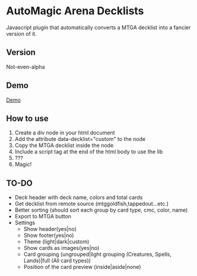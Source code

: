 <h1>AutoMagic Arena Decklists</h1>
Javascript plugin that automatically converts a MTGA decklist into a fancier version of it.

<h2>Version</h2>
Not-even-alpha

<h2>Demo</h2>
<a href="https://lukegothic.github.io/mtgadecklist/">Demo</a>

<h2>How to use</h2>
<ol>
  <li>Create a div node in your html document</li>
  <li>Add the attribute data-decklist="custom" to the node</li>
  <li>Copy the MTGA decklist inside the node</li>
  <li>Include a script tag at the end of the html body to use the lib <script src="https://lukegothic.github.io/mtgadecklist/mtgadecklist.js"></script>
  <li>???</li>
  <li>Magic!</li>
</ol>

<h2>TO-DO</h2>
<ul>
  <li>Deck header with deck name, colors and total cards</li>
  <li>Get decklist from remote source (mtggoldfish,tappedout...etc.)</li>
  <li>Better sorting (should sort each group by card type, cmc, color, name)</li>
  <li>Export to MTGA button</li>
  <li>Settings
    <ul>
      <li>Show header(yes|no)</li>
      <li>Show footer(yes|no)</li>
      <li>Theme (light|dark|custom)</li>
      <li>Show cards as images(yes|no)</li>
      <li>Card grouping (ungrouped|light grouping (Creatures, Spells, Lands)|full (All card types))</li>
      <li>Position of the card preview (inside|aside|none)</li>
    </ul>
  </li>
</ul>
